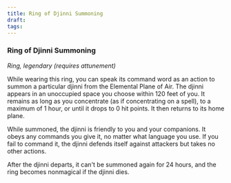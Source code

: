 ```yaml
---
title: Ring of Djinni Summoning
draft: 
tags:
---
```

### Ring of Djinni Summoning

*Ring, legendary (requires attunement)*

While wearing this ring, you can speak its command word as an action to summon a particular djinni from the Elemental Plane of Air. The djinni appears in an unoccupied space you choose within 120 feet of you. It remains as long as you concentrate (as if concentrating on a spell), to a maximum of 1 hour, or until it drops to 0 hit points. It then returns to its home plane.

While summoned, the djinni is friendly to you and your companions. It obeys any commands you give it, no matter what language you use. If you fail to command it, the djinni defends itself against attackers but takes no other actions.

After the djinni departs, it can't be summoned again for 24 hours, and the ring becomes nonmagical if the djinni dies.